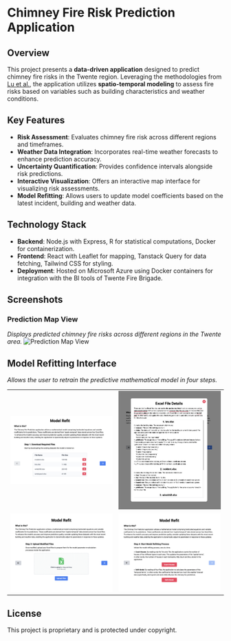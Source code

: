 # Chimney Fire Risk Prediction Application

## Overview

This project presents a **data-driven application** designed to predict chimney fire risks in the Twente region. Leveraging the methodologies from [Lu et al.](https://projecteuclid.org/journals/annals-of-applied-statistics/volume-17/issue-4/Data-driven-chimney-fire-risk-prediction-using-machine-learning-and/10.1214/23-AOAS1752.short), the application utilizes **spatio-temporal modeling** to assess fire risks based on variables such as building characteristics and weather conditions.

## Key Features

- **Risk Assessment**: Evaluates chimney fire risk across different regions and timeframes.
- **Weather Data Integration**: Incorporates real-time weather forecasts to enhance prediction accuracy.
- **Uncertainty Quantification**: Provides confidence intervals alongside risk predictions.
- **Interactive Visualization**: Offers an interactive map interface for visualizing risk assessments.
- **Model Refitting**: Allows users to update model coefficients based on the latest incident, building and weather data.

## Technology Stack

- **Backend**: Node.js with Express, R for statistical computations, Docker for containerization.
- **Frontend**: React with Leaflet for mapping, Tanstack Query for data fetching, Tailwind CSS for styling.
- **Deployment**: Hosted on Microsoft Azure using Docker containers for integration with the BI tools of Twente Fire Brigade.

## Screenshots

### Prediction Map View

_Displays predicted chimney fire risks across different regions in the Twente area._
<img src="./screenshots/front-end_s0-1.png" alt="Prediction Map View" width="600"/>

## Model Refitting Interface

_Allows the user to retrain the predictive mathematical model in four steps._

<table>
  <tr>
    <td><img src="./screenshots/front-end_s1-1.png" alt="Risk Details" width="400"/></td>
    <td><img src="./screenshots/front-end_s2-1.png" alt="Historical Data" width="400"/></td>
  </tr>
  <tr>
    <td><img src="./screenshots/front-end_s3-1.png" alt="Model Refitting" width="400"/></td>
    <td><img src="./screenshots/front-end_s4-1.png" alt="Model Refitting" width="400"/></td>
  </tr>
</table>

## License

This project is proprietary and is protected under copyright.

